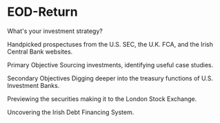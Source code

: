# EOD-Return

What's your investment strategy?

Handpicked prospectuses from the U.S. SEC, the U.K. FCA, and the Irish Central Bank websites.

Primary Objective
Sourcing investments, identifying useful case studies.


Secondary Objectives
Digging deeper into the treasury functions of U.S. Investment Banks.

Previewing the securities making it to the London Stock Exchange.

Uncovering the Irish Debt Financing System.

